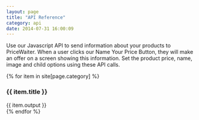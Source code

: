 ```yaml
---
layout: page
title: "API Reference"
category: api
date: 2014-07-31 16:00:09
---
```


Use our Javascript API to send information about your products to PriceWaiter. When a user clicks our Name Your Price Button, they will make an offer on a screen showing this information. Set the product price, name, image and child options using these API calls.

{% for item in site[page.category] %}
  <article class="doc-item">
    <a name="{{ item.relative_path }}"></a>
    <h3>{{ item.title }}</h3>
    {{ item.output }}
  </article>
{% endfor %}


